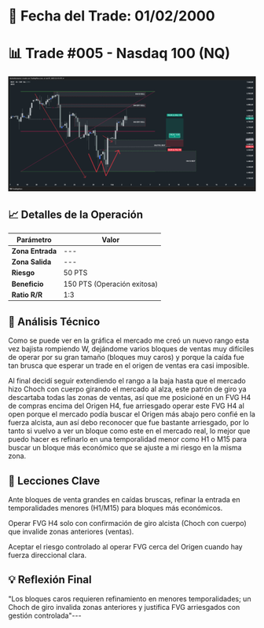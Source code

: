 # 📅 Fecha del Trade: 01/02/2000
# 📊 Trade #005 - Nasdaq 100 (NQ)

![Gráfico del Trade](trade_005.png) <!-- Asegúrate que el nombre coincida exactamente -->

## 📈 Detalles de la Operación
| Parámetro       | Valor               |
|----------------|---------------------|
| **Zona Entrada** | --- |
| **Zona Salida**  | --- |
| **Riesgo**       | 50 PTS |
| **Beneficio**    | 150 PTS (Operación exitosa) |
| **Ratio R/R**    | 1:3   |

## 🎯 Análisis Técnico

Como se puede ver en la gráfica el mercado me creó un nuevo rango esta vez bajista rompiendo W, dejándome varios bloques de ventas muy difíciles de operar por su gran tamaño (bloques muy caros) y porque la caída fue tan brusca que esperar un trade en el origen de ventas era casi imposible.

Al final decidí seguir extendiendo el rango a la baja hasta que el mercado hizo Choch con cuerpo girando el mercado al alza, este patrón de giro ya descartaba todas las zonas de ventas, así que me posicioné en un FVG H4 de compras encima del Origen H4, fue arriesgado operar este FVG H4 al open porque el mercado podía buscar el Origen más abajo pero confié en la fuerza alcista, aun así debo reconocer que fue bastante arriesgado, por lo tanto si vuelvo a ver un bloque como este en el mercado real, lo mejor que puedo hacer es refinarlo en una temporalidad menor como H1 o M15 para buscar un bloque más económico que se ajuste a mi riesgo en la misma zona.

## 📌 Lecciones Clave

Ante bloques de venta grandes en caídas bruscas, refinar la entrada en temporalidades menores (H1/M15) para bloques más económicos.

Operar FVG H4 solo con confirmación de giro alcista (Choch con cuerpo) que invalide zonas anteriores (ventas).

Aceptar el riesgo controlado al operar FVG cerca del Origen cuando hay fuerza direccional clara.

## 💡 Reflexión Final
"Los bloques caros requieren refinamiento en menores temporalidades; un Choch de giro invalida zonas anteriores y justifica FVG arriesgados con gestión controlada"---
